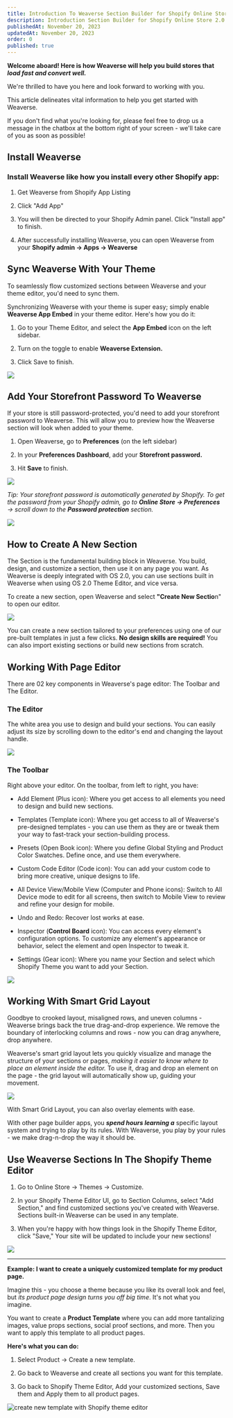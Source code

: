```yaml
---
title: Introduction To Weaverse Section Builder for Shopify Online Store 2.0
description: Introduction Section Builder for Shopify Online Store 2.0
publishedAt: November 20, 2023
updatedAt: November 20, 2023
order: 0
published: true
---
```


**Welcome aboard! Here is how Weaverse will help you build stores that _load fast and convert well._**

We're thrilled to have you here and look forward to working with you.

This article delineates vital information to help you get started with Weaverse.

If you don't find what you're looking for, please feel free to drop us a message in the chatbox at the bottom right of
your screen - we'll take care of you as soon as possible!

## Install Weaverse

### Install Weaverse like how you install every other Shopify app:

1. Get Weaverse from Shopify App Listing

2. Click "Add App"

3. You will then be directed to your Shopify Admin panel. Click "Install app" to finish.

4. After successfully installing Weaverse, you can open Weaverse from your **Shopify admin → Apps → Weaverse**

## Sync Weaverse With Your Theme

To seamlessly flow customized sections between Weaverse and your theme editor, you'd need to sync them.

Synchronizing Weaverse with your theme is super easy; simply enable **Weaverse App Embed** in your theme editor. Here's
how you do it:

1. Go to your Theme Editor, and select the **App Embed** icon on the left sidebar.

2. Turn on the toggle to enable **Weaverse Extension.**

3. Click Save to finish.

![](https://downloads.intercomcdn.com/i/o/638621051/22a772e596333c70b4147af6/SCR-20221220-ud1.png)

## Add Your Storefront Password To Weaverse

If your store is still password-protected, you'd need to add your storefront password to Weaverse. This will allow you
to preview how the Weaverse section will look when added to your theme.

1. Open Weaverse, go to **Preferences** (on the left sidebar)

2. In your **Preferences Dashboard**, add your **Storefront password.**

3. Hit **Save** to finish.

![](https://downloads.intercomcdn.com/i/o/638622439/7461599396a47248c51fb8bd/SCR-20221220-uas.png)

_Tip: Your storefront password is automatically generated by Shopify. To get the password from your Shopify admin, go
to **Online Store → Preferences** → scroll down to the **Password protection** section._

![](https://downloads.intercomcdn.com/i/o/638622298/f3b60076c3d4a5eec2b9d9d7/SCR-20221220-uhm.png)

## How to Create A New Section

The Section is the fundamental building block in Weaverse. You build, design, and customize a section, then use it on
any page you want. As Weaverse is deeply integrated with OS 2.0, you can use sections built in Weaverse when using OS
2.0 Theme Editor, and vice versa.

To create a new section, open Weaverse and select **"Create New Sectio**n" to open our editor.

![](https://downloads.intercomcdn.com/i/o/617560990/2308e9f4579ee73647560b8a/creat-new-section-new.gif)

You can create a new section tailored to your preferences using one of our pre-built templates in just a few clicks.
**No design skills are required!** You can also import existing sections or build new sections from scratch.

## Working With Page Editor

There are 02 key components in Weaverse's page editor: The Toolbar and The Editor.

### The Editor

The white area you use to design and build your sections. You can easily adjust its size by scrolling down to the
editor's end and changing the layout handle.

![](https://downloads.intercomcdn.com/i/o/617561918/2ff31d4ffcf2d2b35d7e83bc/resize-layout.gif)

### The Toolbar

Right above your editor. On the toolbar, from left to right, you have:

- Add Element (Plus icon): Where you get access to all elements you need to design and build new sections.

- Templates (Template icon): Where you get access to all of Weaverse's pre-designed templates - you can use them as they
  are or tweak them your way to fast-track your section-building process.

- Presets (Open Book icon): Where you define Global Styling and Product Color Swatches. Define once, and use them
  everywhere.

- Custom Code Editor (Code icon): You can add your custom code to bring more creative, unique designs to life.

- All Device View/Mobile View (Computer and Phone icons): Switch to All Device mode to edit for all screens, then switch
  to Mobile View to review and refine your design for mobile.

- Undo and Redo: Recover lost works at ease.

- Inspector (**Control Board** icon): You can access every element's configuration options. To customize any element's
  appearance or behavior, select the element and open Inspector to tweak it.

- Settings (Gear icon): Where you name your Section and select which Shopify Theme you want to add your Section.

![](https://downloads.intercomcdn.com/i/o/617562381/0f0fa5f0c57864e1d18b5dc9/SCR-20221113-qtb.jpeg)

## Working With Smart Grid Layout

Goodbye to crooked layout, misaligned rows, and uneven columns - Weaverse brings back the true drag-and-drop experience.
We remove the boundary of interlocking columns and rows - now you can drag anywhere, drop anywhere.

Weaverse's smart grid layout lets you quickly visualize and manage the structure of your sections or pages, _making it
easier to know where to place an element inside the editor._ To use it, drag and drop an element on the page - the grid
layout will automatically show up, guiding your movement.

![](https://downloads.intercomcdn.com/i/o/617562974/cf815e91b6f9d0af1834b92d/drag-n-drop.gif)

With Smart Grid Layout, you can also overlay elements with ease.

With other page builder apps, you **_spend hours learning a_** specific layout system and trying to play by its rules.
With Weaverse, you play by your rules - we make drag-n-drop the way it should be.

## Use Weaverse Sections In The Shopify Theme Editor

1. Go to Online Store → Themes → Customize.

2. In your Shopify Theme Editor UI, go to Section Columns, select "Add Section," and find customized sections you've
   created with Weaverse. Sections built-in Weaverse can be used in any template.

3. When you're happy with how things look in the Shopify Theme Editor, click "Save," Your site will be updated to
   include your new sections!

![](https://downloads.intercomcdn.com/i/o/621312206/c0a46911b037e0a7ce488d14/add-weaverse.gif)

---

**Example: I want to create a uniquely customized template for my product page.**

Imagine this - you choose a theme because you like its overall look and feel, but _its product page design turns you off
big time_. It's not what you imagine.

You want to create a **Product Template** where you can add more tantalizing images, value props sections, social proof
sections, and more. Then you want to apply this template to all product pages.

**Here's what you can do:**

1. Select Product → Create a new template.

2. Go back to Weaverse and create all sections you want for this template.

3. Go back to Shopify Theme Editor, Add your customized sections, Save them and Apply them to all product pages.

![create new template with Shopify theme editor](https://downloads.intercomcdn.com/i/o/621312421/f74168d0fcf7f290c87d48a9/SCR-20221113-rgy.png)
